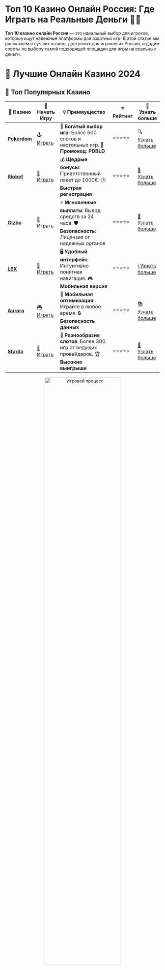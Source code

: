 # Топ 10 Казино Онлайн Россия: Где Играть на Реальные Деньги 🎰💸

**Топ 10 казино онлайн Россия** — это идеальный выбор для игроков, которые ищут надежные платформы для азартных игр. В этой статье мы расскажем о лучших казино, доступных для игроков из России, и дадим советы по выбору самой подходящей площадки для игры на реальные деньги.

# 🎰 Лучшие Онлайн Казино 2024

## 🌟 Топ Популярных Казино

| 🎲 **Казино** | 🔗 **Начать Игру** | 💡 **Преимущество** | ⭐ **Рейтинг** | 🔗 **Узнать больше** |
|--------------|---------------------|---------------------|----------------|----------------------|
| [**Pokerdom**](https://brandplay.link/4k77v2yx) | [🕹️ Играть](https://brandplay.link/4k77v2yx) | 🎉 **Богатый выбор игр**: Более 500 слотов и настольных игр. 🎁 **Промокод**: **PDBLD** | ⭐⭐⭐⭐⭐ | [🔍 Узнать больше](https://brandplay.link/4k77v2yx) |
| [**Riobet**](https://brandplay.link/7xBLTPyj) | [🎰 Играть](https://brandplay.link/7xBLTPyj) | 💰 **Щедрые бонусы**: Приветственный пакет до 1000€. 🕒 **Быстрая регистрация** | ⭐⭐⭐⭐⭐ | [📖 Узнать больше](https://brandplay.link/7xBLTPyj) |
| [**Gizbo**](https://brandplay.link/bprXw4YV) | [🎲 Играть](https://brandplay.link/bprXw4YV) | ⚡ **Мгновенные выплаты**: Вывод средств за 24 часа. 🛡️ **Безопасность**: Лицензия от надежных органов | ⭐⭐⭐⭐⭐ | [📝 Узнать больше](https://brandplay.link/bprXw4YV) |
| [**LEX**](https://brandplay.link/zW4hdDFV) | [🤑 Играть](https://brandplay.link/zW4hdDFV) | 🖥️ **Удобный интерфейс**: Интуитивно понятная навигация. 🎮 **Мобильная версия** | ⭐⭐⭐⭐⭐ | [ℹ️ Узнать больше](https://brandplay.link/zW4hdDFV) |
| [**Aurora**](https://10trafic-stat2.com/click/668546556bcc6313411604bd/6766/13032/subaccount) | [🎮 Играть](https://10trafic-stat2.com/click/668546556bcc6313411604bd/6766/13032/subaccount) | 📱 **Мобильная оптимизация**: Играйте в любое время. 🔒 **Безопасность данных** | ⭐⭐⭐⭐⭐ | [📚 Узнать больше](https://10trafic-stat2.com/click/668546556bcc6313411604bd/6766/13032/subaccount) |
| [**Starda**](https://brandplay.link/fB7xwRFL) | [🎯 Играть](https://brandplay.link/fB7xwRFL) | 🎰 **Разнообразие слотов**: Более 300 игр от ведущих провайдеров. 🏆 **Высокие выигрыши** | ⭐⭐⭐⭐⭐ | [🔎 Узнать больше](https://brandplay.link/fB7xwRFL) |

<div align="center">
    <img src="https://i.pinimg.com/originals/87/9e/b9/879eb9354dd0699582408b68f2e253b2.gif" alt="Игровой процесс" width="70%">
</div>

## 💎 Лучшие Бонусы и Акции

| 🎲 **Казино** | 🔗 **Начать Игру** | 💡 **Преимущество** | ⭐ **Рейтинг** | 🔗 **Узнать больше** |
|--------------|---------------------|---------------------|----------------|----------------------|
| [**Kometa**](https://brandplay.link/8ZymQJV8) | [🎰 Играть](https://brandplay.link/8ZymQJV8) | 🎁 **Эксклюзивные бонусы**: Регулярные акции и промо. 🔄 **Программы лояльности** | ⭐⭐⭐⭐☆ | [🔍 Узнать больше](https://brandplay.link/8ZymQJV8) |
| [**R7**](https://brandplay.link/bMd3Yjsw) | [🕹️ Играть](https://brandplay.link/bMd3Yjsw) | 🕒 **Круглосуточная поддержка**: Всегда на связи. 💸 **Высокие лимиты** | ⭐⭐⭐⭐☆ | [📖 Узнать больше](https://brandplay.link/bMd3Yjsw) |
| [**7K**](https://brandplay.link/BvQyFShp) | [🎲 Играть](https://brandplay.link/BvQyFShp) | 🌟 **Эксклюзивные бонусы**: Только для VIP игроков. 🎉 **Сезонные акции** | ⭐⭐⭐⭐☆ | [📝 Узнать больше](https://brandplay.link/BvQyFShp) |
| [**Kent**](https://brandplay.link/Fv2WP3js) | [🤑 Играть](https://brandplay.link/Fv2WP3js) | 📈 **Высокий RTP**: Более 98%. 💼 **Профессиональная поддержка** | ⭐⭐⭐⭐☆ | [ℹ️ Узнать больше](https://brandplay.link/Fv2WP3js) |
| [**1Xslots**](https://brandplay.link/hSB1khtr) | [🎮 Играть](https://brandplay.link/hSB1khtr) | 🎉 **Множество акций**: Еженедельные бонусы и турниры. 🛡️ **Безопасность** | ⭐⭐⭐⭐☆ | [📚 Узнать больше](https://brandplay.link/hSB1khtr) |
| [**Gama**](https://brandplay.link/j6NMKsDz) | [🎯 Играть](https://brandplay.link/j6NMKsDz) | 🔍 **Интуитивный интерфейс**: Легкость использования. 🏅 **Престижные турниры** | ⭐⭐⭐⭐☆ | [🔎 Узнать больше](https://brandplay.link/j6NMKsDz) |

<div align="center">
    <img src="https://i.pinimg.com/originals/87/9e/b9/879eb9354dd0699582408b68f2e253b2.gif" alt="Игровой процесс" width="70%">
</div>

## 🚀 Быстрые Выигрыши и Поддержка

| 🎲 **Казино** | 🔗 **Начать Игру** | 💡 **Преимущество** | ⭐ **Рейтинг** | 🔗 **Узнать больше** |
|--------------|---------------------|---------------------|----------------|----------------------|
| [**Onion**](https://brandplay.link/zBGRVpQ9) | [🎰 Играть](https://brandplay.link/zBGRVpQ9) | 🤑 **Низкие ставки**: Идеально для начинающих. 🔄 **Быстрые выводы** | ⭐⭐⭐⭐☆ | [🔍 Узнать больше](https://brandplay.link/zBGRVpQ9) |
| [**Чемпион**](https://temon-gter.cfd/go/lRq?p80412p304504pcc44t17455) | [🕹️ Играть](https://temon-gter.cfd/go/lRq?p80412p304504pcc44t17455) | 🏅 **Лояльная программа**: Награды за активность. 🎁 **Ежемесячные бонусы** | ⭐⭐⭐⭐☆ | [📖 Узнать больше](https://temon-gter.cfd/go/lRq?p80412p304504pcc44t17455) |
| [**Vavada**](https://vavadapartner.pro/?promo=ea5c9275-6854-4505-94fc-95ab18221945-linkb2) | [🎲 Играть](https://vavadapartner.pro/?promo=ea5c9275-6854-4505-94fc-95ab18221945-linkb2) | 🚀 **Быстрая регистрация**: Начните играть мгновенно. 🔐 **Безопасные транзакции** | ⭐⭐⭐⭐☆ | [📝 Узнать больше](https://vavadapartner.pro/?promo=ea5c9275-6854-4505-94fc-95ab18221945-linkb2) |
| [**Friends**](https://gofriends.kim/linkb2) | [🤑 Играть](https://gofriends.kim/linkb2) | 🤝 **Социальные игры**: Играйте с друзьями. 🌐 **Мультиплатформенность** | ⭐⭐⭐⭐☆ | [ℹ️ Узнать больше](https://gofriends.kim/linkb2) |
| [**1WIN**](https://brandplay.link/smXVpBbG) | [🎮 Играть](https://brandplay.link/smXVpBbG) | 🏆 **Турниры с большими призами**: Присоединяйтесь к состязаниям. 🎯 **Акции каждый день** | ⭐⭐⭐⭐⭐ | [🔍 Узнать больше](https://brandplay.link/smXVpBbG) |
| [**Drip**](https://drp-ircp01.com/c07e6a3db) | [🎯 Играть](https://drp-ircp01.com/c07e6a3db) | 🌐 **Инновационные игры**: Новейшие игровые технологии. 🛡️ **Высокая безопасность** | ⭐⭐⭐⭐☆ | [🔎 Узнать больше](https://drp-ircp01.com/c07e6a3db) |

✨ **Выбирайте лучшее казино для себя и наслаждайтесь игрой! Удачи!** ✨

![Топ 10 Казино Онлайн Россия](https://i.pinimg.com/originals/a9/29/6e/a9296ea1cf6a7c20a985e593451f0323.png)

<div align="center">
    <img src="https://i.pinimg.com/originals/87/9e/b9/879eb9354dd0699582408b68f2e253b2.gif" alt="Топ 10 Казино Онлайн Россия" width="70%">
</div>

---

### Почему стоит выбрать **Топ 10 казино онлайн Россия**? 🏅

**Топ 10 казино онлайн Россия** — это список лучших онлайн-площадок для игры на реальные деньги, который поможет вам выбрать качественную и безопасную платформу для азартных игр. Вот несколько причин, почему эти казино стоят вашего внимания:

- **Доступность для игроков из России** 🇷🇺  
   Все казино из рейтинга предлагают поддержку для игроков из России, удобные методы пополнения счета и вывода средств, а также русскоязычные интерфейсы.
  
- **Безопасность и лицензирование** 🛡️  
   Все казино из топа лицензированы и обеспечивают высокий уровень безопасности, что гарантирует честные игры и защиту личных данных.
  
- **Широкий выбор игр** 🎮  
   В казино представлены не только игровые автоматы, но и настольные игры, живые дилеры, а также специальные турниры и акции, которые делают игру еще более захватывающей.
  
- **Бонусы и акции** 🎁  
   Казино предлагают различные бонусы и акции для новых игроков и постоянных клиентов, такие как фриспины, бонусы на депозит и программы лояльности.

---

### Как выбрать **Топ 10 казино онлайн Россия**? 🤔🔍

При выборе подходящего онлайн-казино важно учесть несколько факторов, чтобы гарантировать себе безопасную и комфортную игру:

1. **Лицензия и репутация** 📝  
   Убедитесь, что выбранная вами платформа имеет официальную лицензию, выданную авторитетными игровыми органами. Это гарантирует честность игры и безопасность ваших средств.

2. **Методы пополнения и вывода средств** 💳  
   Обратите внимание на способы пополнения счета и вывода средств. Лучшие казино предлагают удобные и безопасные методы, такие как банковские карты, электронные кошельки и криптовалюты.

3. **Качество игр и провайдеры** 🎰  
   Казино, включенные в топ, работают с ведущими провайдерами игр, такими как NetEnt, Microgaming и Play'n GO, что обеспечивает вам доступ к качественным и разнообразным играм.

4. **Бонусы и акции** 🎉  
   Лучшие казино предлагают выгодные бонусы для новых игроков, а также регулярные акции для постоянных клиентов. Важно тщательно изучить условия получения бонусов.

5. **Служба поддержки** 💬  
   Убедитесь, что казино предоставляет оперативную и квалифицированную поддержку для игроков, доступную 24/7 через чат, электронную почту или телефон.

---

### Топ 10 Казино Онлайн Россия 🏆

1. **Казино №1** 🥇  
   Отличное онлайн-казино с широким выбором игр и удобными методами пополнения счета. Казино предоставляет щедрые бонусы для новичков и активных игроков.

2. **Казино №2** 🥈  
   Надежная платформа с множеством игровых автоматов и настольных игр. Казино предлагает безопасные способы оплаты и вывод средств на карту.

3. **Казино №3** 🥉  
   Лицензированное казино с отличной репутацией и быстрыми выплатами. Подходит как для новичков, так и для опытных игроков.

4. **Казино №4** 💎  
   Современное казино с качественными играми и удобной мобильной версией. Щедрые бонусы и регулярные акции для постоянных игроков.

5. **Казино №5** 🎰  
   В этом казино вас ждет отличная поддержка и разнообразие игр. Платформа активно работает с российскими игроками и предлагает выгодные условия для игры.

6. **Казино №6** 🏅  
   Онлайн казино с высокими коэффициентами и хорошими шансами на выигрыш. Отличается прозрачной политикой выплат и поддержкой различных методов пополнения.

7. **Казино №7** 💎  
   Казино с отличной коллекцией слотов и живыми играми. Быстрые выплаты и щедрые бонусы делают это казино одним из лучших на российском рынке.

8. **Казино №8** 🌟  
   Платформа с множеством популярных игр, включая слоты, покер и рулетку. Отличная служба поддержки и безопасная система вывода средств.

9. **Казино №9** 🌈  
   Онлайн казино с уникальными играми и выгодными условиями для новичков. Простая регистрация и быстрые депозиты — отличительные черты этого казино.

10. **Казино №10** 🚀  
    Подходит для любителей азартных игр, предлагая разнообразие слотов и настольных игр. Привлекательные бонусы и акции для новых пользователей.

---

### Как обеспечить безопасность в **Топ 10 казино онлайн Россия**? 🛡️

Для безопасной игры важно следовать нескольким правилам:

- **Проверяйте лицензию казино** 📜  
   Убедитесь, что казино имеет лицензию от известного регулятора. Это защитит вас от мошенничества и обеспечит честность всех игр.
  
- **Читайте отзывы других игроков** 💬  
   Прочитайте отзывы о казино, чтобы понять, как быстро они обрабатывают выплаты, какие бонусы предлагают и как быстро реагируют на запросы игроков.
  
- **Не забывайте про личную безопасность** 🔒  
   Используйте безопасные методы пополнения и вывода средств. Для этого лучше выбирать проверенные платежные системы и электронные кошельки.

---

### Заключение: Выбор **Топ 10 казино онлайн Россия** для игры на реальные деньги 🎰💵

Выбирая одно из **Топ 10 казино онлайн Россия**, вы получаете доступ к качественным и безопасным игровым платформам, которые предлагают отличные бонусы, широкий выбор игр и надежные методы оплаты. Убедитесь в лицензии и репутации выбранного казино, и вперед — к большим выигрышам! 

🍀 Удачи в игре и огромных побед! 💎🎉
